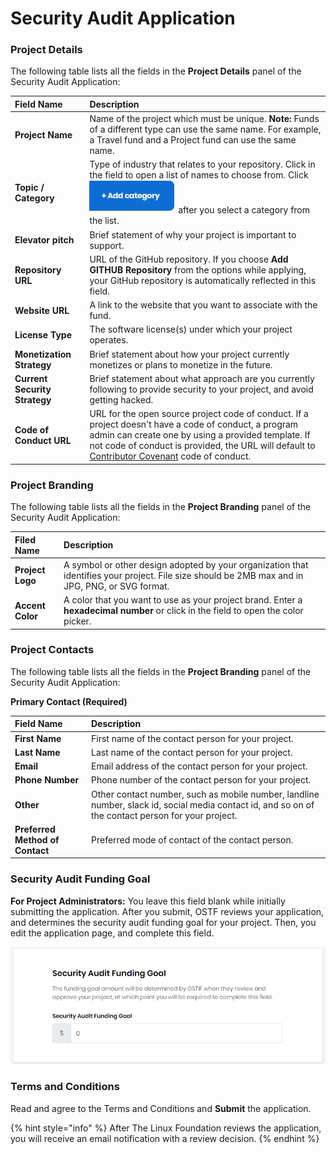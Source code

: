# Security Audit Application

### Project Details

The following table lists all the fields in the **Project Details** panel of the Security Audit Application:

| Field Name | Description |
| :--- | :--- |
| **Project Name** | Name of the project which must be unique. **Note:** Funds of a different type can use the same name. For example, a Travel fund and a Project fund can use the same name. |
| **Topic / Category**  | Type of industry that relates to your repository. Click in the field to open a list of names to choose from. Click ![](../.gitbook/assets/7418620.jpg) after you select a category from the list. |
| **Elevator pitch**  | Brief statement of why your project is important to support. |
| **Repository URL** | URL of the GitHub repository. If you choose **Add GITHUB Repository** from the options while applying, your GitHub repository is automatically reflected in this field. |
| **Website URL** | A link to the website that you want to associate with the fund. |
| **License Type** | The software license\(s\) under which your project operates.  |
| **Monetization Strategy** | Brief statement about how your project currently monetizes or plans to monetize in the future. |
| **Current Security Strategy** | Brief statement about what approach are you currently following to provide security to your project, and avoid getting hacked. |
| **Code of Conduct URL** | URL for the open source project code of conduct. If a project doesn't have a code of conduct, a program admin can create one by using a provided template. If not code of conduct is provided, the URL will default to [Contributor Covenant](https://www.contributor-covenant.org/version/1/4/code-of-conduct) code of conduct.  |

### Project Branding

The following table lists all the fields in the **Project Branding** panel of the Security Audit Application:

| Filed Name | Description |
| :--- | :--- |
| **Project Logo** | A symbol or other design adopted by your organization that identifies your project. File size should be 2MB max and in JPG, PNG, or SVG format. |
| **Accent Color** | A color that you want to use as your project brand. Enter a **hexadecimal number** or click in the field to open the color picker. |

### Project Contacts

The following table lists all the fields in the **Project Branding** panel of the Security Audit Application:

**Primary Contact \(Required\)**

| **Field Name** | **Description** |
| :--- | :--- |
| **First Name** | First name of the contact person for your project. |
| **Last Name** | Last name of the contact person for your project. |
| **Email** | Email address of the contact person for your project. |
| **Phone Number** | Phone number of the contact person for your project. |
| **Other** | Other contact number, such as mobile number, landline number, slack id, social media contact id, and so on of the contact person for your project. |
| **Preferred Method of Contact** | Preferred mode of contact of the contact person. |

### Security Audit Funding Goal

**For Project Administrators:** You leave this field blank while initially submitting the application. After you submit, OSTF reviews your application, and determines the security audit funding goal for your project. Then, you edit the application page, and complete this field.

![security audit funding goal](../.gitbook/assets/security-audit-funding-goal.png)

### Terms and Conditions

Read and agree to the Terms and Conditions and **Submit** the application.

{% hint style="info" %}
After The Linux Foundation reviews the application, you will receive an email notification with a review decision. 
{% endhint %}

